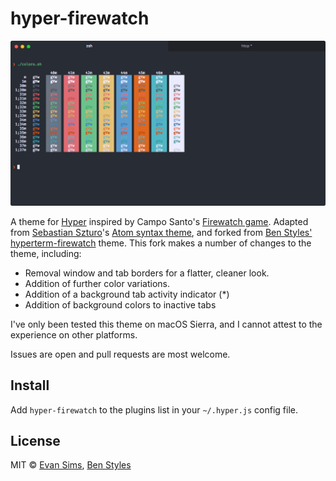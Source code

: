# hyper-firewatch

![](screenshot.png)

A theme for [Hyper](https://hyper.is/) inspired by Campo Santo's [Firewatch game](http://www.firewatchgame.com/). Adapted from [Sebastian Szturo](https://github.com/SebastianSzturo)'s [Atom syntax theme](https://atom.io/themes/firewatch-syntax), and forked from [Ben Styles'](https://github.com/leeds-ebooks) [hyperterm-firewatch](https://github.com/leeds-ebooks/hyperterm-firewatch) theme. This fork makes a number of changes to the theme, including:

- Removal window and tab borders for a flatter, cleaner look.
- Addition of further color variations.
- Addition of a background tab activity indicator (*)
- Addition of background colors to inactive tabs

I've only been tested this theme on macOS Sierra, and I cannot attest to the experience on other platforms.

Issues are open and pull requests are most welcome.


## Install

Add `hyper-firewatch` to the plugins list in your `~/.hyper.js` config file.


## License

MIT © [Evan Sims](http://evansims.com), [Ben Styles](http://leeds-ebooks.co.uk)
